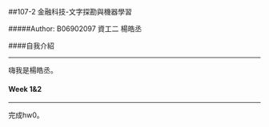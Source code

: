 ##107-2 金融科技-文字探勘與機器學習

#####Author: B06902097 資工二 楊皓丞

####自我介紹

---

嗨我是楊皓丞。

#### Week 1&2

---

完成hw0。